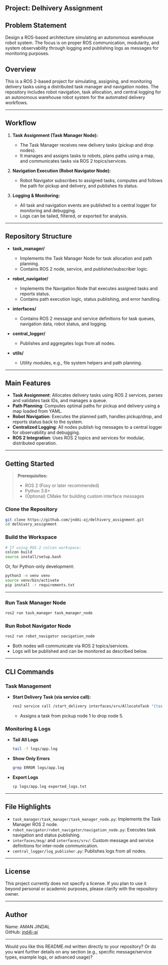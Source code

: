 ## **Project:** **Delhivery Assignment**

## Problem Statement

Design a ROS-based architecture simulating an autonomous warehouse robot system. The focus is on
proper ROS communication, modularity, and system observability through logging and publishing logs as
messages for monitoring purposes.


## Overview

This is a ROS 2-based project for simulating, assigning, and monitoring delivery tasks using a distributed task manager and navigation nodes. The repository includes robot navigation, task allocation, and central logging for an autonomous warehouse robot system for the automated delivery workflows.

---

## Workflow

1. **Task Assignment (Task Manager Node):**
   - The Task Manager receives new delivery tasks (pickup and drop nodes).
   - It manages and assigns tasks to robots, plans paths using a map, and communicates tasks via ROS 2 topics/services.

2. **Navigation Execution (Robot Navigator Node):**
   - Robot Navigator subscribes to assigned tasks, computes and follows the path for pickup and delivery, and publishes its status.

3. **Logging & Monitoring:**
   - All task and navigation events are published to a central logger for monitoring and debugging.
   - Logs can be tailed, filtered, or exported for analysis.

---

## Repository Structure

- **task_manager/**  
  - Implements the Task Manager Node for task allocation and path planning.
  - Contains ROS 2 node, service, and publisher/subscriber logic.

- **robot_navigator/**  
  - Implements the Navigation Node that executes assigned tasks and reports status.
  - Contains path execution logic, status publishing, and error handling.

- **interfaces/**  
  - Contains ROS 2 message and service definitions for task queues, navigation data, robot status, and logging.

- **central_logger/**  
  - Publishes and aggregates logs from all nodes.

- **utils/**  
  - Utility modules, e.g., file system helpers and path planning.

---

## Main Features

- **Task Assignment**: Allocates delivery tasks using ROS 2 services, parses and validates task IDs, and manages a queue.
- **Path Planning**: Computes optimal paths for pickup and delivery using a map loaded from YAML.
- **Robot Navigation**: Executes the planned path, handles pickup/drop, and reports status back to the system.
- **Centralized Logging**: All nodes publish log messages to a central logger for observability and debugging.
- **ROS 2 Integration**: Uses ROS 2 topics and services for modular, distributed operation.

---

## Getting Started

> **Prerequisites:**  
> - ROS 2 (Foxy or later recommended)  
> - Python 3.8+  
> - (Optional) CMake for building custom interface messages

### Clone the Repository

```bash
git clone https://github.com/jnd4i-aj/delhivery_assignment.git
cd delhivery_assignment
```

### Build the Workspace

```bash
# If using ROS 2 colcon workspace:
colcon build
source install/setup.bash
```

Or, for Python-only development:

```bash
python3 -m venv venv
source venv/bin/activate
pip install -r requirements.txt
```

---

### Run Task Manager Node

```bash
ros2 run task_manager task_manager_node
```

### Run Robot Navigator Node

```bash
ros2 run robot_navigator navigation_node
```

- Both nodes will communicate via ROS 2 topics/services.
- Logs will be published and can be monitored as described below.

---

## CLI Commands

### Task Management

- **Start Delivery Task (via service call):**
  ```bash
  ros2 service call /start_delivery interfaces/srv/AllocateTask "{task_id: 'P1D5'}"
  ```
  - Assigns a task from pickup node 1 to drop node 5.

### Monitoring & Logs

- **Tail All Logs**
  ```bash
  tail -f logs/app.log
  ```

- **Show Only Errors**
  ```bash
  grep ERROR logs/app.log
  ```

- **Export Logs**
  ```bash
  cp logs/app.log exported_logs.txt
  ```

---

## File Highlights

- `task_manager/task_manager/task_manager_node.py`: Implements the Task Manager ROS 2 node.
- `robot_navigator/robot_navigator/navigation_node.py`: Executes task navigation and status publishing.
- `interfaces/msg/` and `interfaces/srv/`: Custom message and service definitions for inter-node communication.
- `central_logger/log_publisher.py`: Publishes logs from all nodes.

---

## License

This project currently does not specify a license. If you plan to use it beyond personal or academic purposes, please clarify with the repository owner.

---

## Author

Name: AMAN JINDAL  
GitHub: [jnd4i-aj](https://github.com/jnd4i-aj)

---

Would you like this README.md written directly to your repository? Or do you want further details on any section (e.g., specific message/service types, example logs, or advanced usage)?
